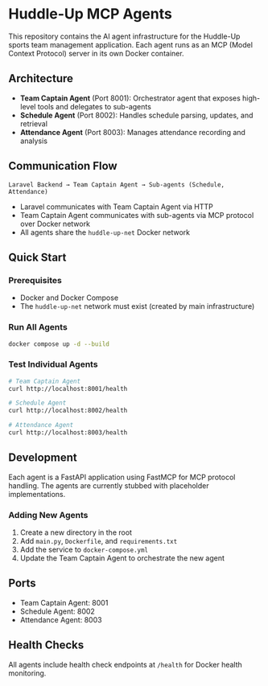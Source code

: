 # Huddle-Up MCP Agents

This repository contains the AI agent infrastructure for the Huddle-Up sports team management application. Each agent runs as an MCP (Model Context Protocol) server in its own Docker container.

## Architecture

- **Team Captain Agent** (Port 8001): Orchestrator agent that exposes high-level tools and delegates to sub-agents
- **Schedule Agent** (Port 8002): Handles schedule parsing, updates, and retrieval
- **Attendance Agent** (Port 8003): Manages attendance recording and analysis

## Communication Flow

```
Laravel Backend → Team Captain Agent → Sub-agents (Schedule, Attendance)
```

- Laravel communicates with Team Captain Agent via HTTP
- Team Captain Agent communicates with sub-agents via MCP protocol over Docker network
- All agents share the `huddle-up-net` Docker network

## Quick Start

### Prerequisites
- Docker and Docker Compose
- The `huddle-up-net` network must exist (created by main infrastructure)

### Run All Agents
```bash
docker compose up -d --build
```

### Test Individual Agents
```bash
# Team Captain Agent
curl http://localhost:8001/health

# Schedule Agent  
curl http://localhost:8002/health

# Attendance Agent
curl http://localhost:8003/health
```

## Development

Each agent is a FastAPI application using FastMCP for MCP protocol handling. The agents are currently stubbed with placeholder implementations.

### Adding New Agents
1. Create a new directory in the root
2. Add `main.py`, `Dockerfile`, and `requirements.txt`
3. Add the service to `docker-compose.yml`
4. Update the Team Captain Agent to orchestrate the new agent

## Ports
- Team Captain Agent: 8001
- Schedule Agent: 8002  
- Attendance Agent: 8003

## Health Checks
All agents include health check endpoints at `/health` for Docker health monitoring. 